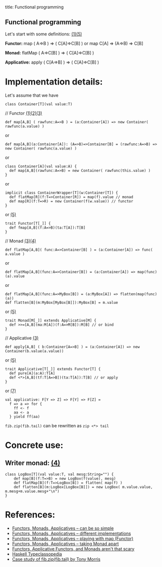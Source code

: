 title: Functional programming

## Functional programming

Let's start with some definitions: [(1)][1][(5)][5]

**Functor:**
    map ( A=>B ) => ( C[A]=>C[B] )   or   map C[A] => (A=>B) => C[B]

**Monad:**
    flatMap ( A=>C[B] ) => ( C[A]=>C[B] )

**Applicative:**
    apply ( C[A=>B] ) => ( C[A]=>C[B] )


Implementation details:
=======================

Let's assume that we have

    class Container[T](val value:T)

// Functor [(1)][1][(2)][2][(3)][3]

    def map[A,B] ( rawfunc:A=>B ) = (a:Container[A]) => new Container( rawfunc(a.value) )

or

    def map[A,B](a:Container[A]): (A=>B)=>Container[B] = (rawfunc:A=>B) => new Container( rawfunc(a.value) )

or

    class Container[A](val value:A) {
      def map[A,B](rawfunc:A=>B) = new Container( rawfunc(this.value) )
    }

or

    implicit class ContainerWrapper[T](w:Container[T]) {
      def flatMap[R](f:T=>Container[R]) = map(f).value // monad
      def map[R](f:T=>R) = new Container(f(w.value)) // functor
    }

or [(5)][5]

    trait Functor[T[_]] {
      def fmap[A,B](f:A=>B)(ta:T[A]):T[B]
    }

// Monad [(3)][3][(4)][4]

    def flatMap[A,B]( func:A=>Container[B] ) = (a:Container[A]) => func( a.value )

or 

    def flatMap[A,B](func:A=>Container[B]) = (a:Container[A]) => map(func)(a).value

or 

    def flatMap[A,B](func:A=>MyBox[B]) = (a:MyBox[A]) => flatten(map(func)(a))
    def flatten[B](m:MyBox[MyBox[B]]):MyBox[B] = m.value

or [(5)][5]

    trait Monad[M[_]] extends Applicative[M] {
      def >>=[A,B](ma:M[A])(f:A=>M[B]):M[B] // or bind
    }

// Applicative [(3)][3]

    def apply[A,B] ( b:Container[A=>B] ) = (a:Container[A]) => new Container(b.value(a.value))

or [(5)][5]

    trait Applicative[T[_]] extends Functor[T] {
      def pure[A](a:A):T[A]
      def <*>[A,B](tf:T[A=>B])(ta:T[A]):T[B] // or apply
    }

or [(7)][7]

    val applicative: F[Y => Z] => F[Y] => F[Z] =
      f => a => for {
        ff <- f
        aa <- a
      } yield ff(aa)

`fib.zip(fib.tail)` can be rewritten as `zip <*> tail`

Concrete use:
=============

Writer monad: [(4)][4]
-------------

    class LogBox[T](val value:T, val mesg:String="") {
        def map[B](f:T=>B) = new LogBox(f(value), mesg)
        def flatMap[B](f:T=>LogBox[B]) = flatten( map(f) )
        def flatten[B](m:LogBox[LogBox[B]]) = new LogBox( m.value.value, m.mesg+m.value.mesg+"\n")
    }
 

References:
===========

* [Functors, Monads, Applicatives – can be so simple][1]
* [Functors, Monads, Applicatives – different implementations][2]
* [Functors, Monads, Applicatives – playing with map (Functor)][3]
* [Functors, Monads, Applicatives – taking Monad apart][4]
* [Functors, Applicative Functors, and Monads aren't that scary][5]
* [Haskell Typeclassopedia][6]
* [Case study of fib.zip(fib.tail) by Tony Morris][7]

[1]: http://thedet.wordpress.com/2012/04/28/functors-monads-applicatives-can-be-so-simple/ "Functors, Monads, Applicatives – can be so simple"

[2]: http://thedet.wordpress.com/2012/05/04/functors-monads-applicatives-different-implementations/ "Functors, Monads, Applicatives – different implementations"

[3]: http://thedet.wordpress.com/2012/05/20/functors-monads-applicatives-playing-with-map-functor/ "Functors, Monads, Applicatives – playing with map (Functor)"

[4]: http://thedet.wordpress.com/2013/01/21/functors-monads-applicatives-taking-monad-apart-draft/ "Functors, Monads, Applicatives – taking Monad apart"

[5]: http://gabrielsw.blogspot.de/2011/08/functors-applicative-functors-and.html "Functors, Applicative Functors, and Monads aren't that scary"

[6]: http://www.haskell.org/wikiupload/e/e9/Typeclassopedia.pdf "Haskell Typeclassopedia"

[7]: https://groups.google.com/forum/#!msg/scala-user/uh5w6N2eAHY/3Shf1295VpYJ "Case study of fib.zip(fib.tail) by Tony Morris"

